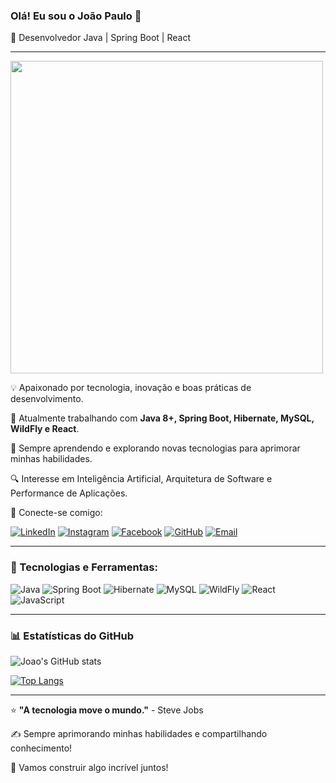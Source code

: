 ### Olá! Eu sou o João Paulo 👋

🚀 Desenvolvedor Java | Spring Boot | React

---

<img src="https://media.giphy.com/media/13HgwGsXF0aiGY/giphy.gif" width="500"/>

💡 Apaixonado por tecnologia, inovação e boas práticas de desenvolvimento.

🎯 Atualmente trabalhando com **Java 8+, Spring Boot, Hibernate, MySQL, WildFly e React**.

🌱 Sempre aprendendo e explorando novas tecnologias para aprimorar minhas habilidades.

🔍 Interesse em Inteligência Artificial, Arquitetura de Software e Performance de Aplicações.

📌 Conecte-se comigo:

[![LinkedIn](https://img.shields.io/badge/LinkedIn-0077B5?style=for-the-badge&logo=linkedin&logoColor=white)](http://www.linkedin.com/in/jo%C3%A3opaulo-damatamendes)
[![Instagram](https://img.shields.io/badge/Instagram-E4405F?style=for-the-badge&logo=instagram&logoColor=white)](https://www.instagram.com/jopaulomendes)
[![Facebook](https://img.shields.io/badge/Facebook-1877F2?style=for-the-badge&logo=facebook&logoColor=white)](https://www.facebook.com/jopaulomendes)
[![GitHub](https://img.shields.io/badge/GitHub-000?style=for-the-badge&logo=github&logoColor=white)](https://github.com/jopaulomendes)
[![Email](https://img.shields.io/badge/Email-D14836?style=for-the-badge&logo=gmail&logoColor=white)](jp_cbc@hotmail.com)

---

### 🚀 Tecnologias e Ferramentas:

![Java](https://img.shields.io/badge/Java-ED8B00?style=for-the-badge&logo=java&logoColor=white)
![Spring Boot](https://img.shields.io/badge/Spring%20Boot-6DB33F?style=for-the-badge&logo=spring-boot&logoColor=white)
![Hibernate](https://img.shields.io/badge/Hibernate-59666C?style=for-the-badge&logo=hibernate&logoColor=white)
![MySQL](https://img.shields.io/badge/MySQL-4479A1?style=for-the-badge&logo=mysql&logoColor=white)
![WildFly](https://img.shields.io/badge/WildFly-000000?style=for-the-badge&logo=wildfly&logoColor=white)
![React](https://img.shields.io/badge/React-61DAFB?style=for-the-badge&logo=react&logoColor=black)
![JavaScript](https://img.shields.io/badge/JavaScript-F7DF1E?style=for-the-badge&logo=javascript&logoColor=black)

---

### 📊 Estatísticas do GitHub

![Joao's GitHub stats](https://github-readme-stats.vercel.app/api?username=seu-usuario&show_icons=true&theme=dark)

[![Top Langs](https://github-readme-stats.vercel.app/api/top-langs/?username=seu-usuario&layout=compact&theme=dark)](https://github.com/seu-usuario/github-readme-stats)

---

⭐ **"A tecnologia move o mundo."** - Steve Jobs

✍️ Sempre aprimorando minhas habilidades e compartilhando conhecimento!

🚀 Vamos construir algo incrível juntos!

